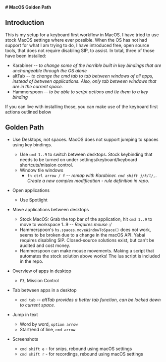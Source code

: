 **# MacOS Golden Path**

## Introduction
This is my setup for a keyboard first workflow in MacOS. I have tried to use stock MacOS settings where ever possible. When the OS has not had support for what I am trying to do, I have introduced free, open source tools, that does not require disabling SIP, to assist. In total, three of those have been installed: 

- Karabiner *-- to change some of the horrible built in key bindings that are unchangeable through the OS alone*
- altTab *-- to change the cmd tab to tab between windows of all apps, instead of between applications. Also, only tab between windows that are in the current space.*
- Hammerspoon *-- to be able to script actions and tie them to a key binding*

If you can live with installing those, you can make use of the keyboard first actions outlined below

## Golden Path

- Use Desktops, not spaces. MacOS does not support jumping to spaces using key bindings.
  - Use `cmd 1..9` to switch between desktops. Stock keybinding that needs to be turned on under settings/keyboard/keyboard shortcuts/mission control.
  - Window tile windows
    - `fn ctrl arrow / f` *-- remap with Karabiner. `cmd shift j/k/l/,`. Create a new complex modification - rule definition in repo.*

- Open applications
  - Use Spotlight

- Move applications between desktops
  - Stock MacOS: Grab the top bar of the application, hit `cmd 1..9` to move to workspace 1..9 *-- Requires mouse :/*
  - Hammerspoon's `hs.spaces.moveWindowToSpace()` does not work, seems to be broken due to a change in the macOS API. Yabai requires disabling SIP. Closed-source solutions exist, but can't be audited and cost money. 
  - Hammerspoon can make mouse movements. Making a script that automates the stock solution above works! The lua script is included in the repo.

- Overview of apps in desktop
  - `F3`, Mission Control

- Tab between apps in a desktop
  - `cmd tab` *-- altTab provides a better tab function, can be locked down to current space.*

- Jump in text
  - Word by word, `option arrow`
  - Start/end of line, `cmd arrow`

- Screenshots
  - `cmd shift e` - for snips, rebound using macOS settings
  - `cmd shift r` - for recordings, rebound using macOS settings

